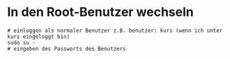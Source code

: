 # In den Root-Benutzer wechseln 

```
# einloggen als normaler Benutzer z.B. benutzer: kurs (wenn ich unter kurs eingeloggt bin) 
sudo su -
# eingeben des Passworts des Benutzers
```
